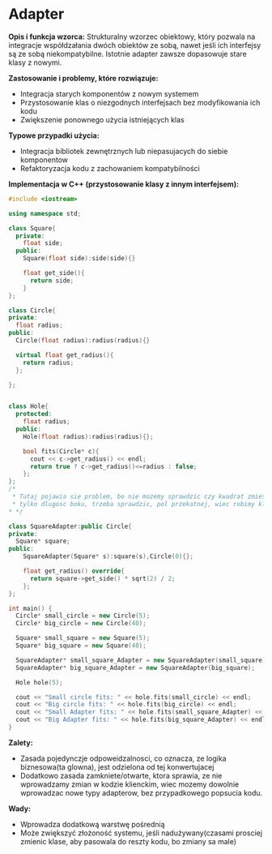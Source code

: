 # Adapter
**Opis i funkcja wzorca:**
Strukturalny wzorzec obiektowy, który pozwala na integracje współdzałania dwóch obiektów ze sobą, nawet jeśli ich interfejsy są ze sobą niekompatybilne. Istotnie adapter zawsze dopasowuje stare klasy z nowymi. 

**Zastosowanie i problemy, które rozwiązuje:**

* Integracja starych komponentów z nowym systemem
* Przystosowanie klas o niezgodnych interfejsach bez modyfikowania ich kodu
* Zwiększenie ponownego użycia istniejących klas

**Typowe przypadki użycia:**

* Integracja bibliotek zewnętrznych lub niepasujacych do siebie komponentow
* Refaktoryzacja kodu z zachowaniem kompatybilności

**Implementacja w C++ (przystosowanie klasy z innym interfejsem):**

```c++
#include <iostream>

using namespace std;

class Square{
  private:
    float side;
  public:
    Square(float side):side(side){}

    float get_side(){
      return side;
    }
};

class Circle{
private:
  float radius;
public:
  Circle(float radius):radius(radius){}

  virtual float get_radius(){
    return radius;
  };

};


class Hole{
  protected:
    float radius;
  public:
    Hole(float radius):radius(radius){};

    bool fits(Circle* c){
      cout << c->get_radius() << endl;
      return true ? c->get_radius()<=radius : false;
    };
};
/*
 * Tutaj pojawia sie problem, bo nie mozemy sprawdzic czy kwadrat zmiesci sie do dziury, jesli podamy
 * tylko dlugosc boku, trzeba sprawdzic, pol przekatnej, wiec robimy klase adapter
* */

class SquareAdapter:public Circle{
private:
  Square* square;
public:
    SquareAdapter(Square* s):square(s),Circle(0){};

    float get_radius() override{
      return square->get_side() * sqrt(2) / 2;
    };
};

int main() {
  Circle* small_circle = new Circle(5);
  Circle* big_circle = new Circle(40);

  Square* small_square = new Square(5);
  Square* big_square = new Square(40);

  SquareAdapter* small_square_Adapter = new SquareAdapter(small_square);
  SquareAdapter* big_square_Adapter = new SquareAdapter(big_square);

  Hole hole(5);

  cout << "Small circle fits: " << hole.fits(small_circle) << endl;
  cout << "Big circle fits: " << hole.fits(big_circle) << endl;
  cout << "Small Adapter fits: " << hole.fits(small_square_Adapter) << endl;
  cout << "Big Adapter fits: " << hole.fits(big_square_Adapter) << endl;
}
```

**Zalety:**

* Zasada pojedynczje odpoweidzalnosci, co oznacza, ze logika biznesowa(ta glowna), jest odzielona od tej konwertujacej
* Dodatkowo zasada zamkniete/otwarte, ktora sprawia, ze nie wprowadzamy zmian w kodzie klienckim, wiec mozemy dowolnie wprowadzac nowe typy adapterow, bez przypadkowego popsucia kodu.

**Wady:**

* Wprowadza dodatkową warstwę pośrednią
* Może zwiększyć złożoność systemu, jeśli nadużywany(czasami prosciej zmienic klase, aby pasowala do reszty kodu, bo zmiany sa male)

